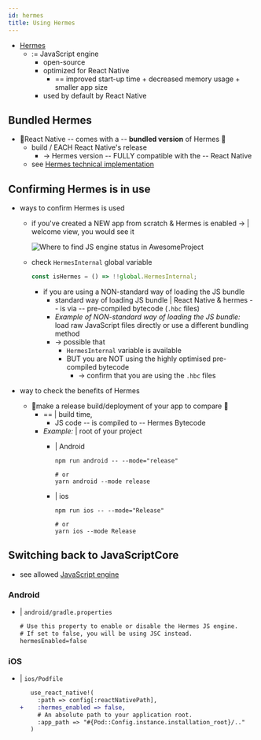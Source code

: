 ```yaml
---
id: hermes
title: Using Hermes
---
```


* [Hermes](https://hermesengine.dev)
  * := JavaScript engine
    * open-source 
    * optimized for React Native
      * == improved start-up time + decreased memory usage + smaller app size  
    * used by default by React Native

## Bundled Hermes

* 👀React Native -- comes with a -- **bundled version** of Hermes 👀
  * build / EACH React Native's release  
    * -> Hermes version -- FULLY compatible with the -- React Native
  * see [Hermes technical implementation](../website/architecture/bundled-hermes)

## Confirming Hermes is in use

* ways to confirm Hermes is used
  * if you've created a NEW app from scratch & Hermes is enabled -> | welcome view, you would see it 

    ![Where to find JS engine status in AwesomeProject](/website/static/docs/assets/HermesApp.jpg)

  * check `HermesInternal` global variable

    ```jsx
    const isHermes = () => !!global.HermesInternal;
    ```
    * if you are using a NON-standard way of loading the JS bundle 
      * standard way of loading JS bundle | React Native & hermes -- is via -- pre-compiled bytecode (`.hbc` files)
      * _Example of NON-standard way of loading the JS bundle:_ load raw JavaScript files directly or use a different bundling method
      * -> possible that 
        * `HermesInternal` variable is available
        * BUT you are NOT using the highly optimised pre-compiled bytecode
          * -> confirm that you are using the `.hbc` files 

* way to check the benefits of Hermes
  * 👀make a release build/deployment of your app to compare 👀
    * == | build time,
      * JS code -- is compiled to -- Hermes Bytecode
    * _Example:_ | root of your project
      * | Android

        ```shell
        npm run android -- --mode="release"
        
        # or
        yarn android --mode release
        ```
      * | ios

        ```shell
        npm run ios -- --mode="Release"
        
        # or
        yarn ios --mode Release
        ```

## Switching back to JavaScriptCore

* see allowed [JavaScript engine](javascript-environment)

### Android

* | `android/gradle.properties`

  ```diff
  # Use this property to enable or disable the Hermes JS engine.
  # If set to false, you will be using JSC instead.
  hermesEnabled=false
  ```

### iOS

* | `ios/Podfile` 

  ```diff
     use_react_native!(
       :path => config[:reactNativePath],
  +    :hermes_enabled => false,
       # An absolute path to your application root.
       :app_path => "#{Pod::Config.instance.installation_root}/.."
     )
  ```
